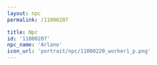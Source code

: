 ```yaml
---
layout: npc
permalink: /11000207

title: Npc
id: '11000207'
npc_name: 'Arlano'
icon_url: 'portrait/npc/11000220_worker1_p.png'
---
```

